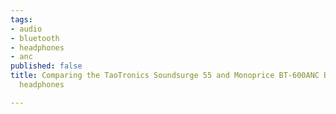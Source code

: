 ```yaml
---
tags:
- audio
- bluetooth
- headphones
- anc
published: false
title: Comparing the TaoTronics Soundsurge 55 and Monoprice BT-600ANC Bluetooth Noise-cancelling
  headphones

---
```

